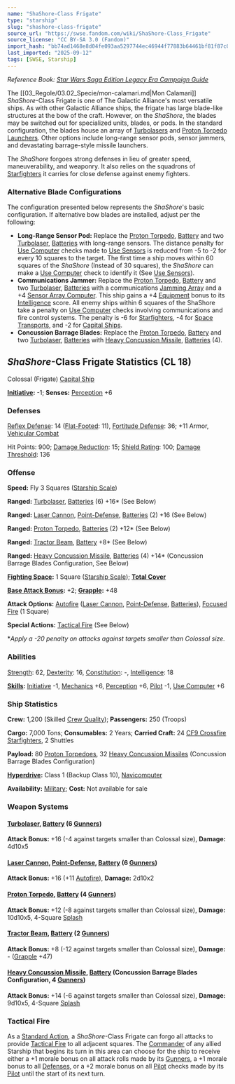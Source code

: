 ```yaml
---
name: "ShaShore-Class Frigate"
type: "starship"
slug: "shashore-class-frigate"
source_url: "https://swse.fandom.com/wiki/ShaShore-Class_Frigate"
source_license: "CC BY-SA 3.0 (Fandom)"
import_hash: "bb74ad1468e8d04fe093aa5297744ec46944f77883b64461bf81f87c0e381a4b"
last_imported: "2025-09-12"
tags: [SWSE, Starship]
---
```

*Reference Book: [Star Wars Saga Edition Legacy Era Campaign Guide](https://swse.fandom.com/wiki/Star_Wars_Saga_Edition_Legacy_Era_Campaign_Guide)*

The [[03_Regole/03.02_Specie/mon-calamari.md|Mon Calamari]] *ShaShore*-Class Frigate is one of The Galactic Alliance's most versatile ships. As with other Galactic Alliance ships, the frigate has large blade-like structures at the bow of the craft. However, on the *ShaShore*, the blades may be switched out for specialized units, blades, or pods. In the standard configuration, the blades house an array of [Turbolasers](https://swse.fandom.com/wiki/Turbolasers) and [Proton Torpedo Launchers](https://swse.fandom.com/wiki/Proton_Torpedo_Launchers). Other options include long-range sensor pods, sensor jammers, and devastating barrage-style missile launchers.

The *ShaShore* forgoes strong defenses in lieu of greater speed, maneuverability, and weaponry. It also relies on the squadrons of [Starfighters](https://swse.fandom.com/wiki/Starfighters) it carries for close defense against enemy fighters.

### Alternative Blade Configurations
The configuration presented below represents the *ShaShore*<nowiki/>'s basic configuration. If alternative bow blades are installed, adjust per the following:
- **Long-Range Sensor Pod:** Replace the [Proton Torpedo](https://swse.fandom.com/wiki/Proton_Torpedo), [Battery](https://swse.fandom.com/wiki/Battery) and two [Turbolaser](https://swse.fandom.com/wiki/Turbolaser), [Batteries](https://swse.fandom.com/wiki/Batteries) with long-range sensors. The distance penalty for [Use Computer](https://swse.fandom.com/wiki/Use_Computer) checks made to [Use Sensors](https://swse.fandom.com/wiki/Use_Sensors) is reduced from -5 to -2 for every 10 squares to the target. The first time a ship moves within 60 squares of the *ShaShore* (Instead of 30 squares), the *ShaShore* can make a [Use Computer](https://swse.fandom.com/wiki/Use_Computer) check to identify it (See [Use Sensors](https://swse.fandom.com/wiki/Use_Sensors)).
- **Communications Jammer:** Replace the [Proton Torpedo](https://swse.fandom.com/wiki/Proton_Torpedo), [Battery](https://swse.fandom.com/wiki/Battery) and two [Turbolaser](https://swse.fandom.com/wiki/Turbolaser), [Batteries](https://swse.fandom.com/wiki/Batteries) with a communications [Jamming Array](https://swse.fandom.com/wiki/Jamming_Array) and a +4 [Sensor Array Computer](https://swse.fandom.com/wiki/Sensor_Array_Computer). This ship gains a +4 [Equipment](https://swse.fandom.com/wiki/Equipment) bonus to its [Intelligence](https://swse.fandom.com/wiki/Intelligence) score. All enemy ships within 6 squares of the ShaShore take a penalty on [Use Computer](https://swse.fandom.com/wiki/Use_Computer) checks involving communications and fire control systems. The penalty is -6 for [Starfighters](https://swse.fandom.com/wiki/Starfighters), -4 for [Space Transports](https://swse.fandom.com/wiki/Space_Transports), and -2 for [Capital Ships](https://swse.fandom.com/wiki/Capital_Ships).
- **Concussion Barrage Blades:** Replace the [Proton Torpedo](https://swse.fandom.com/wiki/Proton_Torpedo), [Battery](https://swse.fandom.com/wiki/Battery) and two [Turbolaser](https://swse.fandom.com/wiki/Turbolaser), [Batteries](https://swse.fandom.com/wiki/Batteries) with [Heavy Concussion Missile](https://swse.fandom.com/wiki/Heavy_Concussion_Missile), [Batteries](https://swse.fandom.com/wiki/Batteries) (4).

## *ShaShore*-Class Frigate Statistics (CL 18)
Colossal (Frigate) [Capital Ship](https://swse.fandom.com/wiki/Capital_Ship)

**[Initiative](https://swse.fandom.com/wiki/Initiative):** -1; **Senses:** [Perception](https://swse.fandom.com/wiki/Perception) +6
### Defenses
[Reflex Defense](https://swse.fandom.com/wiki/Reflex_Defense_(Vehicles)): 14 ([Flat-Footed](https://swse.fandom.com/wiki/Flat-Footed): 11), [Fortitude Defense](https://swse.fandom.com/wiki/Fortitude_Defense_(Vehicles)): 36; +11 Armor, [Vehicular Combat](https://swse.fandom.com/wiki/Vehicular_Combat)

Hit Points: 900; [Damage Reduction](https://swse.fandom.com/wiki/Damage_Reduction): 15; [Shield Rating](https://swse.fandom.com/wiki/Shield_Rating): 100; [Damage Threshold](https://swse.fandom.com/wiki/Damage_Threshold_(Vehicles)): 136
### Offense
**Speed:** Fly 3 Squares ([Starship Scale](https://swse.fandom.com/wiki/Starship_Scale))

**Ranged:** [Turbolaser](https://swse.fandom.com/wiki/Turbolaser), [Batteries](https://swse.fandom.com/wiki/Batteries) (6) +16* (See Below)

**Ranged:** [Laser Cannon](https://swse.fandom.com/wiki/Laser_Cannon), [Point-Defense](https://swse.fandom.com/wiki/Point-Defense), [Batteries](https://swse.fandom.com/wiki/Batteries) (2) +16 (See Below)

**Ranged:** [Proton Torpedo](https://swse.fandom.com/wiki/Proton_Torpedo), [Batteries](https://swse.fandom.com/wiki/Batteries) (2) +12* (See Below)

**Ranged:** [Tractor Beam](https://swse.fandom.com/wiki/Tractor_Beam), [Battery](https://swse.fandom.com/wiki/Battery) +8* (See Below)

**Ranged:** [Heavy Concussion Missile](https://swse.fandom.com/wiki/Heavy_Concussion_Missile), [Batteries](https://swse.fandom.com/wiki/Batteries) (4) +14* (Concussion Barrage Blades Configuration, See Below)

**[Fighting Space](https://swse.fandom.com/wiki/Fighting_Space):** 1 Square ([Starship Scale](https://swse.fandom.com/wiki/Starship_Scale)); **[Total Cover](https://swse.fandom.com/wiki/Total_Cover)**

**[Base Attack Bonus](https://swse.fandom.com/wiki/Base_Attack_Bonus):** +2; **[Grapple](https://swse.fandom.com/wiki/Grapple):** +48

**Attack Options:** [Autofire](https://swse.fandom.com/wiki/Autofire_(Vehicle_Combat)) ([Laser Cannon](https://swse.fandom.com/wiki/Laser_Cannon), [Point-Defense](https://swse.fandom.com/wiki/Point-Defense), [Batteries](https://swse.fandom.com/wiki/Batteries)), [Focused Fire](https://swse.fandom.com/wiki/Focused_Fire) (1 Square)

**Special Actions:** [Tactical Fire](https://swse.fandom.com/wiki/Tactical_Fire) (See Below)

**Apply a -20 penalty on attacks against targets smaller than Colossal size.*
### Abilities
[Strength](https://swse.fandom.com/wiki/Strength): 62, [Dexterity](https://swse.fandom.com/wiki/Dexterity): 16, [Constitution](https://swse.fandom.com/wiki/Constitution): -, [Intelligence](https://swse.fandom.com/wiki/Intelligence): 18

**[Skills](https://swse.fandom.com/wiki/Skills):** [Initiative](https://swse.fandom.com/wiki/Initiative) -1, [Mechanics](https://swse.fandom.com/wiki/Mechanics) +6, [Perception](https://swse.fandom.com/wiki/Perception) +6, [Pilot](https://swse.fandom.com/wiki/Pilot) -1, [Use Computer](https://swse.fandom.com/wiki/Use_Computer) +6
### Ship Statistics
**Crew:** 1,200 (Skilled [Crew Quality](https://swse.fandom.com/wiki/Crew_Quality)); **Passengers:** 250 (Troops)

**Cargo:** 7,000 Tons; **Consumables:** 2 Years; **Carried Craft:** 24 [CF9 Crossfire Starfighters](https://swse.fandom.com/wiki/CF9_Crossfire_Starfighters), 2 Shuttles

**Payload:** 80 [Proton Torpedoes](https://swse.fandom.com/wiki/Proton_Torpedoes), 32 [Heavy Concussion Missiles](https://swse.fandom.com/wiki/Heavy_Concussion_Missiles) (Concussion Barrage Blades Configuration)

**[Hyperdrive](https://swse.fandom.com/wiki/Hyperdrive):** Class 1 (Backup Class 10), [Navicomputer](https://swse.fandom.com/wiki/Navicomputer)

**Availability:** [Military](https://swse.fandom.com/wiki/Military); **Cost:** Not available for sale
### Weapon Systems
#### **[Turbolaser](https://swse.fandom.com/wiki/Turbolaser), [Battery](https://swse.fandom.com/wiki/Weapon_Batteries) (6 [Gunners](https://swse.fandom.com/wiki/Gunners))**
**Attack Bonus:** +16 (-4 against targets smaller than Colossal size), **Damage:** 4d10x5
#### **[Laser Cannon](https://swse.fandom.com/wiki/Laser_Cannon), [Point-Defense](https://swse.fandom.com/wiki/Point-Defense), [Battery](https://swse.fandom.com/wiki/Weapon_Batteries) (6 [Gunners](https://swse.fandom.com/wiki/Gunners))**
**Attack Bonus:** +16 (+11 [Autofire](https://swse.fandom.com/wiki/Autofire_(Vehicle_Combat))), **Damage:** 2d10x2

#### **[Proton Torpedo](https://swse.fandom.com/wiki/Proton_Torpedo), [Battery](https://swse.fandom.com/wiki/Weapon_Batteries) (4 [Gunners](https://swse.fandom.com/wiki/Gunners))**
**Attack Bonus:** +12 (-8 against targets smaller than Colossal size), **Damage:** 10d10x5, 4-Square [Splash](https://swse.fandom.com/wiki/Splash)
#### **[Tractor Beam](https://swse.fandom.com/wiki/Tractor_Beam), [Battery](https://swse.fandom.com/wiki/Battery)** **(2 [Gunners](https://swse.fandom.com/wiki/Gunners))**
**Attack Bonus:** +8 (-12 against targets smaller than Colossal size), **Damage:** - ([Grapple](https://swse.fandom.com/wiki/Grapple) +47)

#### **[Heavy Concussion Missile](https://swse.fandom.com/wiki/Heavy_Concussion_Missile), [Battery](https://swse.fandom.com/wiki/Weapon_Batteries) (Concussion Barrage Blades Configuration, 4 [Gunners](https://swse.fandom.com/wiki/Gunners))**
**Attack Bonus:** +14 (-6 against targets smaller than Colossal size), **Damage:** 9d10x5, 4-Square [Splash](https://swse.fandom.com/wiki/Splash)
### Tactical Fire
As a [Standard Action](https://swse.fandom.com/wiki/Standard_Action), a *ShaShore*-Class Frigate can forgo all attacks to provide [Tactical Fire](https://swse.fandom.com/wiki/Tactical_Fire) to all adjacent squares. The [Commander](https://swse.fandom.com/wiki/Commander) of any allied Starship that begins its turn in this area can choose for the ship to receive either a +1 morale bonus on all attack rolls made by its [Gunners](https://swse.fandom.com/wiki/Gunners), a +1 morale bonus to all [Defenses](https://swse.fandom.com/wiki/Defenses), or a +2 morale bonus on all [Pilot](https://swse.fandom.com/wiki/Pilot) checks made by its [Pilot](https://swse.fandom.com/wiki/Pilot_(Vehicle_Combat)) until the start of its next turn.